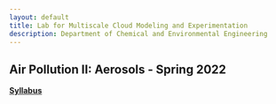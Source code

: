 ```yaml
---
layout: default
title: Lab for Multiscale Cloud Modeling and Experimentation
description: Department of Chemical and Environmental Engineering
---
```


## Air Pollution II: Aerosols - Spring 2022

**[Syllabus](/Files/ATMO-CHEE469B-Syllabus.pdf)**
